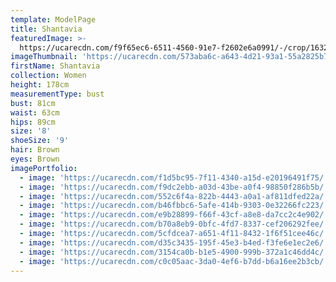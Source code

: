 ```yaml
---
template: ModelPage
title: Shantavia
featuredImage: >-
  https://ucarecdn.com/f9f65ec6-6511-4560-91e7-f2602e6a0991/-/crop/1632x965/0,742/-/preview/
imageThumbnail: 'https://ucarecdn.com/573aba6c-a643-4d21-93a1-55a2825b75f6/'
firstName: Shantavia
collection: Women
height: 178cm
measurementType: bust
bust: 81cm
waist: 63cm
hips: 89cm
size: '8'
shoeSize: '9'
hair: Brown
eyes: Brown
imagePortfolio:
  - image: 'https://ucarecdn.com/f1d5bc95-7f11-4340-a15d-e20196491f75/'
  - image: 'https://ucarecdn.com/f9dc2ebb-a03d-43be-a0f4-98850f286b5b/'
  - image: 'https://ucarecdn.com/552c6f4a-822b-4443-a0a1-af811dfed22a/'
  - image: 'https://ucarecdn.com/b46fbbc6-5afe-414b-9303-0e32266fc223/'
  - image: 'https://ucarecdn.com/e9b28899-f66f-43cf-a8e8-da7cc2c4e902/'
  - image: 'https://ucarecdn.com/b70a8eb9-0bfc-4fd7-8337-cef206292fee/'
  - image: 'https://ucarecdn.com/5cfdcea7-a651-4f11-8432-1f6f51cee46c/'
  - image: 'https://ucarecdn.com/d35c3435-195f-45e3-b4ed-f3fe6e1ec2e6/'
  - image: 'https://ucarecdn.com/3154ca0b-b1e5-4900-999b-372a1c46dd4c/'
  - image: 'https://ucarecdn.com/c0c05aac-3da0-4ef6-b7dd-b6a16ee2b3cb/'
---
```



